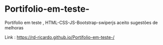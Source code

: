 # Portifolio-em-teste-
Portifolio  em teste , HTML-CSS-JS-Bootstrap-swiperjs
aceito  sugestões de melhoras

Link : https://rd-ricardo.github.io/Portifolio-em-teste-/
